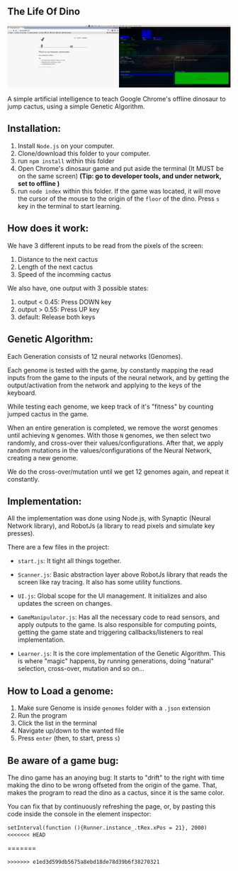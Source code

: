 ## The Life Of Dino

![The Life Of Dino Screenshot](https://raw.githubusercontent.com/abdalmoniem/TheLifeOfDino/master/assets/screenshot.png)

A simple artificial intelligence to teach Google Chrome's offline dinosaur to
jump cactus, using a simple Genetic Algorithm.

## Installation:
1. Install `Node.js` on your computer.
2. Clone/download this folder to your computer.
3. run `npm install` within this folder
4. Open Chrome's dinosaur game and put aside the terminal (It MUST be on the same screen)
	**(Tip: go to developer tools, and under network, set to offline )**
5. run `node index` within this folder. If the game was located, it will move the cursor
   of the mouse to the origin of the `floor` of the dino. Press `s` key in the terminal to 
   start learning. 

## How does it work:
We have 3 different inputs to be read from the pixels of the screen:

1. Distance to the next cactus
2. Length of the next cactus
3. Speed of the incomming cactus

We also have, one output with 3 possible states:

1. output < 0.45: Press DOWN key
2. output > 0.55: Press UP key
3. default: Release both keys

## Genetic Algorithm:
Each Generation consists of 12 neural networks (Genomes). 

Each genome is tested with the game, by constantly mapping the read 
inputs from  the game to the inputs of the neural network, and by getting
the output/activation from the network and applying to the keys of the
keyboard.

While testing each genome, we keep track of it's "fitness" by counting
jumped cactus in the game.

When an entire generation is completed, we remove the worst genomes until
achieving `N` genomes. With those `N` genomes, we then select two randomly,
and cross-over their values/configurations. After that, we apply random mutations
in the values/configurations of the Neural Network, creating a new genome.

We do the cross-over/mutation until we get 12 genomes again, and repeat it constantly.


## Implementation:
All the implementation was done using Node.js, with Synaptic (Neural Network library),
and RobotJs (a library to read pixels and simulate key presses).

There are a few files in the project:

- `start.js`: It tight all things together.

- `Scanner.js`: Basic abstraction layer above RobotJs library that reads the screen like
  ray tracing. It also has some utility functions.

- `UI.js`: Global scope for the UI management. It initializes and also updates the screen
  on changes.

- `GameManipulator.js`: Has all the necessary code to read sensors, and apply outputs
  to the game. Is also responsible for computing points, getting the game state and
  triggering callbacks/listeners to real implementation.

- `Learner.js`: It is the core implementation of the Genetic Algorithm. This is where
  "magic" happens, by running generations, doing "natural" selection, cross-over, mutation and so on...


## How to Load a genome:
1. Make sure Genome is inside `genomes` folder with a `.json` extension
2. Run the program
3. Click the list in the terminal
4. Navigate up/down to the wanted file
5. Press `enter` (then, to start, press `s`)


## Be aware of a game bug:
The dino game has an anoying bug: It starts to "drift" to the right with time
making the dino to be wrong offseted from the origin of the game. That, makes
the program to read the dino as a cactus, since it is the same color.

You can fix that by continuously refreshing the page, or, by pasting this code inside the 
console in the element inspector:

```
setInterval(function (){Runner.instance_.tRex.xPos = 21}, 2000)
<<<<<<< HEAD
```
=======
```
>>>>>>> e1ed3d599db5675a8ebd18de78d39b6f38270321
